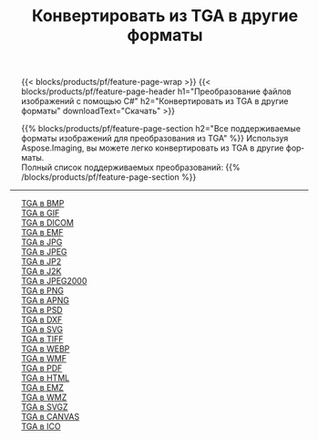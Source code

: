 ﻿---
title: Конвертировать из TGA в другие форматы 
weight: 3920
url: /ru/java/conversion/from/tga 
lang: ru
langdirlevel: 2
locales: zh-hans,ja,it,ru,de,es,fr,nl,id,lt,pl,pt,vi,tr,ko,zh-hant,ar,hi,th,sv,cs,uk,he
description: Используя Aspose.Imaging, вы можете легко конвертировать из TGA в другие форматы.
---

{{< blocks/products/pf/feature-page-wrap >}}
{{< blocks/products/pf/feature-page-header h1="Преобразование файлов изображений с помощью C#" h2="Конвертировать из TGA в другие форматы" downloadText="Скачать" >}}


{{% blocks/products/pf/feature-page-section  h2="Все поддерживаемые форматы изображений для преобразования из TGA" %}}
Используя Aspose.Imaging, вы можете легко конвертировать из TGA в другие форматы.
<br/>
Полный список поддерживаемых преобразований:
{{% /blocks/products/pf/feature-page-section %}}
<div class="container-fluid productfamilypage bg-gray">
    <div class="convertypes bg-gray agp-content section">
        <div class="container">
		<hr style="margin-left:-20px;"/>
		<div class="row other-converters">
		    <div class='col-md-2 other-converter remove-lp remove-rp'><a href="/imaging/ru/java/conversion/tga-to-bmp" >TGA в BMP</a></div><div class='col-md-2 other-converter remove-lp remove-rp'><a href="/imaging/ru/java/conversion/tga-to-gif" >TGA в GIF</a></div><div class='col-md-2 other-converter remove-lp remove-rp'><a href="/imaging/ru/java/conversion/tga-to-dicom" >TGA в DICOM</a></div><div class='col-md-2 other-converter remove-lp remove-rp'><a href="/imaging/ru/java/conversion/tga-to-emf" >TGA в EMF</a></div><div class='col-md-2 other-converter remove-lp remove-rp'><a href="/imaging/ru/java/conversion/tga-to-jpg" >TGA в JPG</a></div><div class='col-md-2 other-converter remove-lp remove-rp'><a href="/imaging/ru/java/conversion/tga-to-jpeg" >TGA в JPEG</a></div><div class='col-md-2 other-converter remove-lp remove-rp'><a href="/imaging/ru/java/conversion/tga-to-jp2" >TGA в JP2</a></div><div class='col-md-2 other-converter remove-lp remove-rp'><a href="/imaging/ru/java/conversion/tga-to-j2k" >TGA в J2K</a></div><div class='col-md-2 other-converter remove-lp remove-rp'><a href="/imaging/ru/java/conversion/tga-to-jpeg2000" >TGA в JPEG2000</a></div><div class='col-md-2 other-converter remove-lp remove-rp'><a href="/imaging/ru/java/conversion/tga-to-png" >TGA в PNG</a></div><div class='col-md-2 other-converter remove-lp remove-rp'><a href="/imaging/ru/java/conversion/tga-to-apng" >TGA в APNG</a></div><div class='col-md-2 other-converter remove-lp remove-rp'><a href="/imaging/ru/java/conversion/tga-to-psd" >TGA в PSD</a></div><div class='col-md-2 other-converter remove-lp remove-rp'><a href="/imaging/ru/java/conversion/tga-to-dxf" >TGA в DXF</a></div><div class='col-md-2 other-converter remove-lp remove-rp'><a href="/imaging/ru/java/conversion/tga-to-svg" >TGA в SVG</a></div><div class='col-md-2 other-converter remove-lp remove-rp'><a href="/imaging/ru/java/conversion/tga-to-tiff" >TGA в TIFF</a></div><div class='col-md-2 other-converter remove-lp remove-rp'><a href="/imaging/ru/java/conversion/tga-to-webp" >TGA в WEBP</a></div><div class='col-md-2 other-converter remove-lp remove-rp'><a href="/imaging/ru/java/conversion/tga-to-wmf" >TGA в WMF</a></div><div class='col-md-2 other-converter remove-lp remove-rp'><a href="/imaging/ru/java/conversion/tga-to-pdf" >TGA в PDF</a></div><div class='col-md-2 other-converter remove-lp remove-rp'><a href="/imaging/ru/java/conversion/tga-to-html" >TGA в HTML</a></div><div class='col-md-2 other-converter remove-lp remove-rp'><a href="/imaging/ru/java/conversion/tga-to-emz" >TGA в EMZ</a></div><div class='col-md-2 other-converter remove-lp remove-rp'><a href="/imaging/ru/java/conversion/tga-to-wmz" >TGA в WMZ</a></div><div class='col-md-2 other-converter remove-lp remove-rp'><a href="/imaging/ru/java/conversion/tga-to-svgz" >TGA в SVGZ</a></div><div class='col-md-2 other-converter remove-lp remove-rp'><a href="/imaging/ru/java/conversion/tga-to-canvas" >TGA в CANVAS</a></div><div class='col-md-2 other-converter remove-lp remove-rp'><a href="/imaging/ru/java/conversion/tga-to-ico" >TGA в ICO</a></div>
                </div>
        </div>
    </div>
</div>
<br/>

